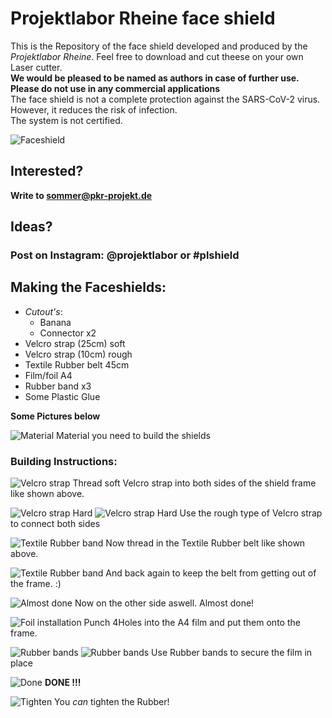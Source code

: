 # Projektlabor Rheine face shield

This is the Repository of the face shield developed and produced by the *Projektlabor Rheine*.
Feel free to download and cut theese on your own Laser cutter. <br>
**We would be pleased to be named as authors in case of further use.**
**Please do not use in any commercial applications** <br>
The face shield is not a complete protection against the SARS-CoV-2 virus. However, it reduces the risk of infection. <br>
The system is not certified.

![Faceshield](bilder/Instruktionen/20200420_193050_comp.jpg)

## Interested?
**Write to sommer@pkr-projekt.de**

## Ideas?
### Post on Instagram: @projektlabor or #plshield

## Making the Faceshields:
- *Cutout's*:
   - Banana
   - Connector x2
- Velcro strap (25cm) soft
- Velcro strap (10cm) rough
- Textile Rubber belt 45cm
- Film/foil A4
- Rubber band x3
- Some Plastic Glue

**Some Pictures below**

![Material](bilder/Instruktionen/20200420_192046_comp.jpg)
Material you need to build the shields

### Building Instructions:

![Velcro strap](bilder/Instruktionen/IMG_20200420_192251_comp.jpg)
Thread soft Velcro strap into both sides of the shield frame like shown above.

![Velcro strap Hard](bilder/Instruktionen/IMG_20200420_192312_comp.jpg)
![Velcro strap Hard](bilder/Instruktionen/IMG_20200420_192335_comp.jpg)
Use the rough type of Velcro strap to connect both sides


![Textile Rubber band](bilder/Instruktionen/IMG_20200420_192434_comp.jpg)
Now thread in the Textile Rubber belt like shown above.

![Textile Rubber band](bilder/Instruktionen/IMG_20200420_192534_comp.jpg)
And back again to keep the belt from getting out of the frame. :)

![Almost done](bilder/Instruktionen/IMG_20200420_192619_comp.jpg)
Now on the other side aswell. Almost done!

![Foil installation](bilder/Instruktionen/IMG_20200420_192639_comp.jpg)
Punch 4Holes into the A4 film and put them onto the frame. 

![Rubber bands](bilder/Instruktionen/IMG_20200420_192645_comp.jpg)
![Rubber bands](bilder/Instruktionen/IMG_20200420_192733_comp.jpg)
Use Rubber bands to secure the film in place

![Done](bilder/Instruktionen/IMG_20200420_193019_comp.jpg)
**DONE !!!**

![Tighten](bilder/Instruktionen/IMG_20200420_193055_comp.jpg)
You *can* tighten the Rubber!





